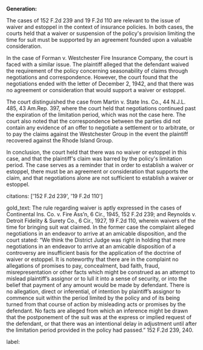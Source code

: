 **Generation:**



The cases of 152 F.2d 239 and 19 F.2d 110 are relevant to the issue of waiver and estoppel in the context of insurance policies. In both cases, the courts held that a waiver or suspension of the policy's provision limiting the time for suit must be supported by an agreement founded upon a valuable consideration.

In the case of Forman v. Westchester Fire Insurance Company, the court is faced with a similar issue. The plaintiff alleged that the defendant waived the requirement of the policy concerning seasonability of claims through negotiations and correspondence. However, the court found that the negotiations ended with the letter of December 2, 1942, and that there was no agreement or consideration that would support a waiver or estoppel.

The court distinguished the case from Martin v. State Ins. Co., 44 N.J.L. 485, 43 Am.Rep. 397, where the court held that negotiations continued past the expiration of the limitation period, which was not the case here. The court also noted that the correspondence between the parties did not contain any evidence of an offer to negotiate a settlement or to arbitrate, or to pay the claims against the Westchester Group in the event the plaintiff recovered against the Rhode Island Group.

In conclusion, the court held that there was no waiver or estoppel in this case, and that the plaintiff's claim was barred by the policy's limitation period. The case serves as a reminder that in order to establish a waiver or estoppel, there must be an agreement or consideration that supports the claim, and that negotiations alone are not sufficient to establish a waiver or estoppel.



citations: ['152 F.2d 239', '19 F.2d 110']

gold_text: The rule regarding waiver is aptly expressed in the cases of Continental Ins. Co. v. Fire Ass’n, 6 Cir., 1945, 152 F.2d 239; and Reynolds v. Detroit Fidelity & Surety Co., 6 Cir., 1927, 19 F.2d 110, wherein waivers of the time for bringing suit wat claimed. In the former case the complaint alleged negotiations in an endeavor to arrive at an amicable disposition, and the court stated: “We think the District Judge was right in holding that mere negotiations in an endeavor to arrive at an amicable disposition of a controversy are insufficient basis for the application of the doctrine of waiver or estoppel. It is noteworthy that there are in the complaint no allegations of promises to pay, concealment, bad faith, fraud, misrepresentation or other facts which might be construed as an attempt to mislead plaintiff’s assignor or to lull it into a sense of security, or into the belief that payment of any amount would be made by defendant. There is no allegation, direct or inferential, of intention by plaintiff’s assignor to commence suit within the period limited by the policy and of its being turned from that course of action by misleading acts or promises by the defendant. No facts are alleged from which an inference might be drawn that the postponement of the suit was at the express or implied request of the defendant, or that there was an intentional delay in adjustment until after the limitation period provided in the policy had passed.” 152 F.2d 239, 240.

label: 